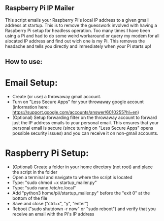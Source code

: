 ## Raspberry Pi IP Mailer
This script emails your Raspberry Pi's local IP address to a given gmail address at startup. This is to remove the guesswork involved with having a Raspberry Pi setup for headless operation. Too many times I have been using a Pi and had to do some weird workaround or query my modem for all alocated IP address and find out wich one is my Pi. This removes the headache and tells you directly and immediately when your Pi starts up!

## How to use:
# Email Setup:
* Create (or use) a throwaway gmail account.
* Turn on "Less Secure Apps" for your throwaway google account (information here: https://support.google.com/accounts/answer/6010255?hl=en)
* (Optional) Setup forwarding filter on the throwaway account to forward just the IP address emails to your personal email. This ensures that your personal email is secure (since turning on "Less Secure Apps" opens possible security issues) and you can receive it on non-gmail accounts.

# Raspberry Pi Setup:
* (Optional) Create a folder in your home directory (not root) and place the script in the folder
* Open a terminal and navigate to where the script is located
* Type: "sudo chmod +x startup_mailer.py"
* Type: "sudo nano /etc/rc.local"
* Add "python3 home/pi/<Optional Folder>/startup_mailer.py" before the "exit 0" at the bottom of the file
* Save and close ("ctrl+x", "y", "enter")
* Reboot ("sudo shutdown -r now" or "sudo reboot") and verify that you receive an email with the Pi's IP address

